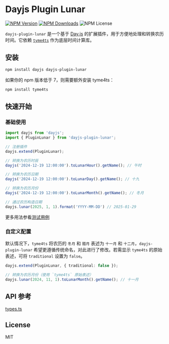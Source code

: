 # Dayjs Plugin Lunar

[![NPM Version](https://img.shields.io/npm/v/dayjs-plugin-lunar)](https://npmjs.com/package/dayjs-plugin-lunar)
[![NPM Downloads](https://img.shields.io/npm/dm/dayjs-plugin-lunar)](https://npmcharts.com/compare/dayjs-plugin-lunar?minimal=true)
![NPM License](https://img.shields.io/npm/l/dayjs-plugin-lunar)

`dayjs-plugin-lunar` 是一个基于 [Day.js](https://github.com/iamkun/dayjs) 的扩展插件，用于方便地处理和转换农历时间。它依赖 [`tyme4ts`](https://github.com/6tail/tyme4ts) 作为底层时间计算库。


## 安装

```bash
npm install dayjs dayjs-plugin-lunar
```

如果你的 npm 版本低于 7，则需要额外安装 tyme4ts：

```bash
npm install tyme4ts
```

## 快速开始


### 基础使用

```ts
import dayjs from 'dayjs';
import { PluginLunar } from 'dayjs-plugin-lunar';

// 注册插件
dayjs.extend(PluginLunar);

// 转换为农历时辰
dayjs('2024-12-19 12:00:00').toLunarHour().getName(); // 午时

// 转换为农历日期
dayjs('2024-12-19 12:00:00').toLunarDay().getName(); // 十九

// 转换为农历月份
dayjs('2024-12-19 12:00:00').toLunarMonth().getName(); // 冬月

// 通过农历构造日期
dayjs.lunar(2025, 1, 1).format('YYYY-MM-DD') // 2025-01-29
```

更多用法参看[测试用例](./tests/index.test.ts)


### 自定义配置

默认情况下，`tyme4ts` 将农历的 `冬月` 和 `腊月` 表述为 `十一月` 和 `十二月`，`dayjs-plugin-lunar` 希望更遵循传统命名，对此进行了修改。若需显示 `tyme4ts` 的原始表述，可将 `traditional` 设置为 `false`。

```ts
dayjs.extend(PluginLunar, { traditional: false });

// 转换为农历月份（使用 `tyme4ts` 原始表述）
dayjs.lunar(2024, 11, 1).toLunarMonth().getName(); // 十一月
```

## API 参考

[types.ts](./src/types.ts)

## License

MIT